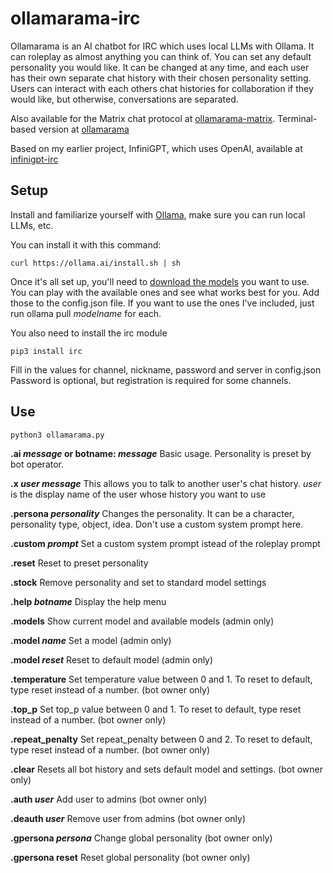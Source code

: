# ollamarama-irc
Ollamarama is an AI chatbot for IRC which uses local LLMs with Ollama.  It can roleplay as almost anything you can think of.  You can set any default personality you would like.  It can be changed at any time, and each user has their own separate chat history with their chosen personality setting.  Users can interact with each others chat histories for collaboration if they would like, but otherwise, conversations are separated.

Also available for the Matrix chat protocol at [ollamarama-matrix](https://github.com/h1ddenpr0cess20/ollamarama-matrix/).  Terminal-based version at [ollamarama](https://github.com/h1ddenpr0cess20/ollamarama)

Based on my earlier project, InfiniGPT, which uses OpenAI, available at [infinigpt-irc](https://github.com/h1ddenpr0cess20/infinigpt-irc)

## Setup
Install and familiarize yourself with [Ollama](https://ollama.ai/), make sure you can run local LLMs, etc.

You can install it with this command:
```
curl https://ollama.ai/install.sh | sh
```

Once it's all set up, you'll need to [download the models](https://ollama.ai/library) you want to use.  You can play with the available ones and see what works best for you.  Add those to the config.json file.  If you want to use the ones I've included, just run ollama pull _modelname_ for each.


You also need to install the irc module

```
pip3 install irc
```

Fill in the values for channel, nickname, password and server in config.json 
Password is optional, but registration is required for some channels.

## Use

```
python3 ollamarama.py
```

**.ai _message_ or botname: _message_**
    Basic usage.
    Personality is preset by bot operator.
    
**.x _user message_**
    This allows you to talk to another user's chat history.
    _user_ is the display name of the user whose history you want to use
     
**.persona _personality_**
    Changes the personality.  It can be a character, personality type, object, idea.
    Don't use a custom system prompt here.

**.custom _prompt_**
    Set a custom system prompt istead of the roleplay prompt
        
**.reset**
    Reset to preset personality
    
**.stock**
    Remove personality and set to standard model settings

**.help _botname_**
    Display the help menu

**.models**
    Show current model and available models (admin only)

**.model _name_**
    Set a model (admin only)

**.model _reset_**
    Reset to default model (admin only)

**.temperature** 
    Set temperature value between 0 and 1.  To reset to default, type reset instead of a number. (bot owner only)
                                                
**.top_p**
    Set top_p value between 0 and 1.  To reset to default, type reset instead of a number. (bot owner only)
                                                
**.repeat_penalty**
    Set repeat_penalty between 0 and 2.  To reset to default, type reset instead of a number. (bot owner only)
                                                
**.clear**
    Resets all bot history and sets default model and settings. (bot owner only)

**.auth _user_**
    Add user to admins (bot owner only)

**.deauth _user_**
    Remove user from admins (bot owner only)

**.gpersona _persona_**
    Change global personality (bot owner only)

**.gpersona reset**
    Reset global personality (bot owner only)
